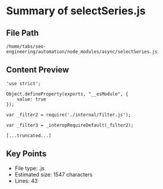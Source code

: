 # Summary of selectSeries.js
  
## File Path
`/home/tabs/seo-engineering/automation/node_modules/async/selectSeries.js`

## Content Preview
```
'use strict';

Object.defineProperty(exports, "__esModule", {
    value: true
});

var _filter2 = require('./internal/filter.js');

var _filter3 = _interopRequireDefault(_filter2);

[...truncated...]
```

## Key Points
- File type: .js
- Estimated size: 1547 characters
- Lines: 43
